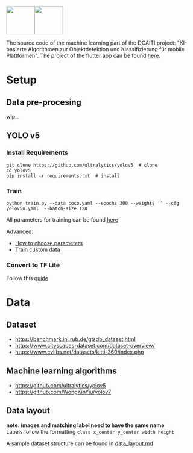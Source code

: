 <img class="center" src="https://github.com/CaptainDario/street_sign_detection_app/blob/main/assets/icon/dcaiti.png?raw=true" height=75><img class="center" src="https://github.com/CaptainDario/street_sign_detection_app/blob/main/assets/icon/icon.png?raw=true" height=75>

The source code of the machine learning part of the DCAITI project: "KI-basierte Algorithmen zur Objektdetektion und Klassifizierung für mobile Plattformen".
The project of the flutter app can be found [here](https://github.com/CaptainDario/street_sign_detection_app).

# Setup

## Data pre-procesing

wip...

## YOLO v5

### Install Requirements

```
git clone https://github.com/ultralytics/yolov5  # clone
cd yolov5
pip install -r requirements.txt  # install
```

### Train

`python train.py --data coco.yaml --epochs 300 --weights '' --cfg yolov5n.yaml  --batch-size 128`

All parameters for training can be found [here](https://github.com/ultralytics/yolov5/blob/1ae91940abe9ca3e064784bb18c12271ab3157b4/train.py#L433)

Advanced:
* [How to choose parameters](https://github.com/ultralytics/yolov5/wiki/Tips-for-Best-Training-Results)
* [Train custom data](https://github.com/ultralytics/yolov5/wiki/Train-Custom-Data)

### Convert to TF Lite
Follow this [guide](https://github.com/ultralytics/yolov5/issues/251)

# Data
## Dataset
* https://benchmark.ini.rub.de/gtsdb_dataset.html
* https://www.cityscapes-dataset.com/dataset-overview/
* https://www.cvlibs.net/datasets/kitti-360/index.php

## Machine learning algorithms
* https://github.com/ultralytics/yolov5
* https://github.com/WongKinYiu/yolov7

## Data layout
**note: images and matching label need to have the same name** <br/>
Labels follow the formatting `class x_center y_center width height`

A sample dataset structure can be found in [data_layout.md](data_layout.md)
